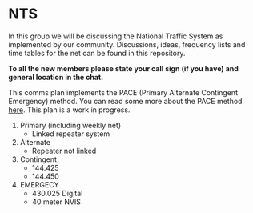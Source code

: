 # NTS
In this group we will be discussing the National Traffic System as implemented by our community.
Discussions, ideas, frequency lists and time tables for the net can be found in this repository.

**To all the new members please state your call sign (if you have) and general location in the chat.**

This comms plan implements the PACE (Primary Alternate Contingent Emergency) method. You can read some more about the PACE method [here](https://www.trex-arms.com/articles/).
This plan is a work in progress.

1. Primary (including weekly net)
   - Linked repeater system
2. Alternate
   - Repeater not linked
3. Contingent
   - 144.425
   - 144.450
4. EMERGECY
   - 430.025 Digital
   - 40 meter NVIS
   

